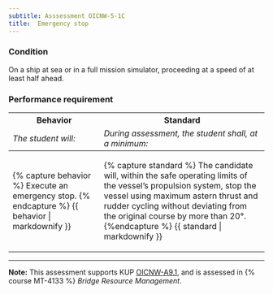 ```yaml
---
subtitle: Asssessment OICNW-5-1C
title:  Emergency stop
---
```




### Condition

On a ship at sea or in a full mission simulator, proceeding at a speed of at least half ahead.

### Performance requirement 

<table width='100%' class='Guidelines'>
 <thead>
 <tr>
     <th class='thirty'>Behavior</th>
     <th class='seventy'>Standard</th>
 </tr>
 <tr>
     <td><em>The student will:</em></td>
     <td><em>During assessment, the student shall, at a minimum:</em></td>
 </tr>
 </thead>
 <tbody>
 

<tr><td>

{% capture behavior %}
Execute an emergency stop.
{% endcapture %}
{{ behavior | markdownify }}

</td><td>

{% capture standard %}
The candidate will, within the safe operating limits of the vessel’s propulsion system, stop the vessel using maximum astern thrust and rudder cycling without deviating from the original course by more than 20°.
{%endcapture %}
{{ standard | markdownify }}

</td></tr>



 </tbody>
 </table>



*****

**Note:** This assessment supports KUP [OICNW-A9.1]({{site.baseurl}}/tables/21.html#OICNW-A9.1), and is assessed in  {% course  MT-4133 %}  *Bridge Resource Management*. 

